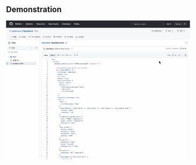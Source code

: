 ## Demonstration

<img src="https://raw.githubusercontent.com/aylwinscw/OpenBook/main/docs/How-to-use-OpenBook.gif" alt="How to use OpenBook" width="800">